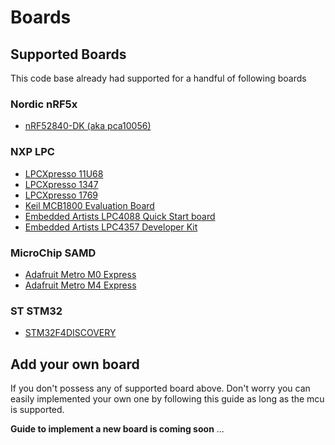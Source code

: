 # Boards #

## Supported Boards ##

This code base already had supported for a handful of following boards

### Nordic nRF5x ###

- [nRF52840-DK (aka pca10056)](https://www.nordicsemi.com/Software-and-Tools/Development-Kits/nRF52840-DK)

### NXP LPC ###

- [LPCXpresso 11U68](https://www.nxp.com/support/developer-resources/evaluation-and-development-boards/lpcxpresso-boards/lpcxpresso-board-for-lpc11u68:OM13058)
- [LPCXpresso 1347](https://www.nxp.com/support/developer-resources/evaluation-and-development-boards/lpcxpresso-boards/lpcxpresso-board-for-lpc1347:OM13045)
- [LPCXpresso 1769](https://www.nxp.com/support/developer-resources/evaluation-and-development-boards/lpcxpresso-boards/lpcxpresso-board-for-lpc1769:OM13000)
- [Keil MCB1800 Evaluation Board](http://www.keil.com/mcb1800)
- [Embedded Artists LPC4088 Quick Start board](https://www.embeddedartists.com/products/lpc4088-quickstart-board)
- [Embedded Artists LPC4357 Developer Kit](http://www.embeddedartists.com/products/kits/lpc4357_kit.php)

### MicroChip SAMD ###

- [Adafruit Metro M0 Express](https://www.adafruit.com/product/3505)
- [Adafruit Metro M4 Express](https://www.adafruit.com/product/3382)

### ST STM32 ###

- [STM32F4DISCOVERY](https://www.st.com/en/evaluation-tools/stm32f4discovery.html)

## Add your own board ##

If you don't possess any of supported board above. Don't worry you can easily implemented your own one by following this guide as long as the mcu is supported.

**Guide to implement a new board is coming soon** ...
